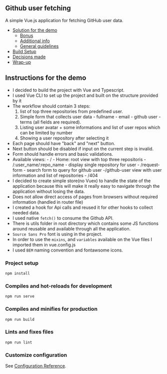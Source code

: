 ## Github user fetching

A simple Vue.js application for fetching GitHub user data.

- [Solution for the demo](#solution-for-the-demo)
  - [Bonus](#bonus)
  - [Additional info](#additional-info)
  - [General guidelines](#general-guidelines)
- [Build Setup](#build-setup)
- [Decisions made](#decisions-made)
- [Wrap-up](#wrap-up)

## Instructions for the demo

- I decided to build the project with Vue and Typescript.
- I used Vue CLI to set up the project and built on the structure provided by it
- The workflow should contain 3 steps:
  1. list of top three repositories from predefined user.
  2. Simple form that collects user data - fullname - email - github user - terms (all fields are required).
  3. Listing user avatar + some informations and list of user repos which can be limited by number
  4. Showing a user repository after selecting it
- Each page should have "back" and "next" button.
- Next button should be disabled if input on the current step is invalid.
- Form should handle errors and basic validations.
- Available views: - / - Home: root view with top three repositoris - /:user_name/:repo_name - display single repository for user - /request-form - search form to query for github user -/github-user view with user information and list of repositories - /404
- I decided to create simple store(no Vuex) to handle the state of the application because this will make it really easy to navigate through the application without losing the data.
- Does not allow direct access of pages from browsers without required information (handled in router file)
- I created a hook for Api calls and reused it for other hooks to collect needed data.
- I used native `fetch()` to consume the Github API.
- There is utils folder in root directory which contains some JS functions around reusable and available through all the application.
- `Source Sans Pro` font is using in the project.
- In order to use the `mixins`, and `variables` available on the Vue files I imported them in vue.config.js
- I used `BEM` naming convention and fontawsome icons.

### Project setup

```
npm install
```

### Compiles and hot-reloads for development

```
npm run serve
```

### Compiles and minifies for production

```
npm run build
```

### Lints and fixes files

```
npm run lint
```

### Customize configuration

See [Configuration Reference](https://cli.vuejs.org/config/).
